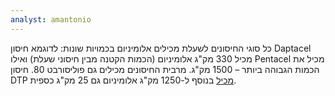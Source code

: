 ```yaml
---
analyst: amantonio
---
```


כל סוגי החיסונים לשעלת מכילים אלומיניום בכמויות שונות: לדוגמא חיסון Daptacel מכיל 330 מק"ג אלומיניום (הכמות הקטנה מבין חיסוני שעלת) ואילו Pentacel מכיל את הכמות הגבוהה ביותר – 1500 מק"ג. מרבית החיסונים מכילים גם פוליסורבט 80.
חיסון DTP [מכיל](http://www.who.int/immunization_standards/vaccine_quality/pq_125_126_127_dtp_sii_PI.pdf) בנוסף ל-1250 מק"ג אלומיניום גם 25 מק"ג כספית.

